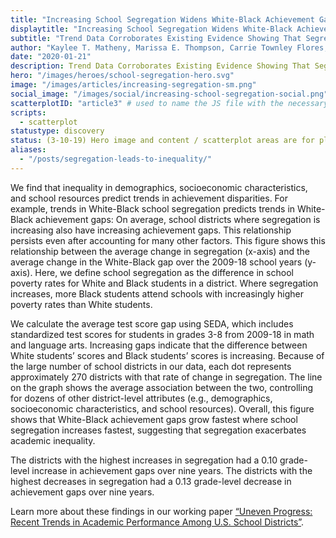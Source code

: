 ```yaml
---
title: "Increasing School Segregation Widens White-Black Achievement Gaps" # for the body class -- can't use a ?
displaytitle: "Increasing School Segregation Widens White-Black Achievement Gaps" # for what shows on the page
subtitle: "Trend Data Corroborates Existing Evidence Showing That Segregation Leads to Unequal Learning"
author: "Kaylee T. Matheny, Marissa E. Thompson, Carrie Townley Flores, & sean f. reardon"
date: "2020-01-21"
description: Trend Data Corroborates Existing Evidence Showing That Segregation Leads to Unequal Learning
hero: "/images/heroes/school-segregation-hero.svg"
image: "/images/articles/increasing-segregation-sm.png"
social_image: "/images/social/increasing-school-segregation-social.png"
scatterplotID: "article3" # used to name the JS file with the necessary states and prop attributes
scripts:
  - scatterplot
statustype: discovery
status: (3-10-19) Hero image and content / scatterplot areas are for placement only. Add breadcrumb nav to all 3rd-level pages.
aliases:
  - "/posts/segregation-leads-to-inequality/"
---
```


<span class="drop-cap">W</span>e find that inequality in demographics, socioeconomic characteristics, and school resources predict trends in achievement disparities. For example, trends in White-Black school segregation predicts trends in White-Black achievement gaps: On average, school districts where segregation is increasing also have increasing achievement gaps. This relationship persists even after accounting for many other factors. This figure shows this relationship between the average change in segregation (x-axis) and the average change in the White-Black gap over the 2009-18 school years (y-axis). Here, we define school segregation as the difference in school poverty rates for White and Black students in a district. Where segregation increases, more Black students attend schools with increasingly higher poverty rates than White students.

We calculate the average test score gap using SEDA, which includes standardized test scores for students in grades 3-8 from 2009-18 in math and language arts. Increasing gaps indicate that the difference between White students’ scores and Black students’ scores is increasing. Because of the large number of school districts in our data, each dot represents approximately 270 districts with that rate of change in segregation. The line on the graph shows the average association between the two, controlling for dozens of other district-level attributes (e.g., demographics, socioeconomic characteristics, and school resources). Overall, this figure shows that White-Black achievement gaps grow fastest where school segregation increases fastest, suggesting that segregation exacerbates academic inequality.

The districts with the highest increases in segregation had a 0.10 grade-level increase in achievement gaps over nine years. The districts with the highest decreases in segregation had a 0.13 grade-level decrease in achievement gaps over nine years.

Learn more about these findings in our working paper <a href='/research'>“Uneven Progress: Recent Trends in Academic Performance Among U.S. School Districts”</a>.
